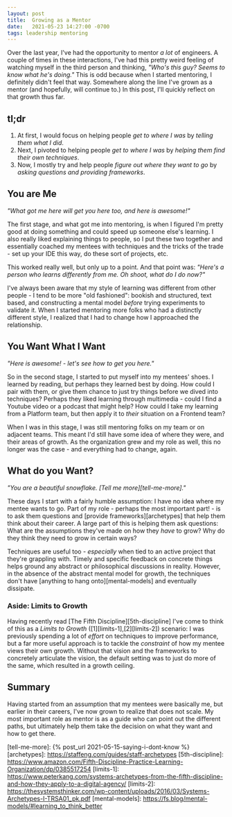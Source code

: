 ```yaml
---
layout: post
title:  Growing as a Mentor
date:   2021-05-23 14:27:00 -0700
tags: leadership mentoring
---
```

Over the last year, I've had the opportunity to mentor _a lot_ of engineers. A couple of times in these interactions, I've had this pretty weird feeling of watching myself in the third person and thinking, _"Who's this guy? Seems to know what he's doing."_ This is odd because when I started mentoring, I definitely didn't feel that way. Somewhere along the line I've grown as a mentor (and hopefully, will continue to.) In this post, I'll quickly reflect on that growth thus far.

## tl;dr
1. At first, I would focus on helping people *get to where I was* by *telling them what I did*.
2. Next, I pivoted to helping people *get to where I was* by *helping them find their own techniques*.
3. Now, I mostly try and help people *figure out where they want to go* by *asking questions and providing frameworks*.

## You are Me
_"What got me here will get you here too, and here is awesome!"_

The first stage, and what got me into mentoring, is when I figured I'm pretty good at doing something and could speed up someone else's learning. I also really liked explaining things to people, so I put these two together and essentially coached my mentees with techniques and the tricks of the trade - set up your IDE this way, do these sort of projects, etc.

This worked really well, but only up to a point. And that point was: _"Here's a person who learns differently from me. Oh shoot, what do I do now?"_

I've always been aware that my style of learning was different from other people - I tend to be more "old fashioned": bookish and structured, text based, and constructing a mental model _before_ trying experiments to validate it. When I started mentoring more folks who had a distinctly different style, I realized that I had to change how I approached the relationship.

## You Want What I Want
_"Here is awesome! - let's see how to get you here."_

So in the second stage, I started to put myself into my mentees' shoes. I learned by reading, but perhaps they learned best by doing. How could I pair with them, or give them chance to just try things before we dived into techniques? Perhaps they liked learning through multimedia - could I find a Youtube video or a podcast that might help? How could I take my learning from a Platform team, but then apply it to _their_ situation on a Frontend team?

When I was in this stage, I was still mentoring folks on my team or on adjacent teams. This meant I'd still have some idea of where they were, and their areas of growth. As the organization grew and my role as well, this no longer was the case - and everything had to change, again.

## What do you Want?
_"You are a beautiful snowflake. [Tell  me more][tell-me-more]."_

These days I start with a fairly humble assumption: I have no idea where my mentee wants to go. Part of my role - perhaps the most important part! - is to ask them questions and [provide frameworks][archetypes] that help them think about their career. A large part of this is helping them ask questions: What are the assumptions they've made on how they _have_ to grow? Why do they think they need to grow in certain ways?

Techniques are useful too - _especially_ when tied to an active project that they're grappling with. Timely and specific feedback on concrete things helps ground any abstract or philosophical discussions in reality. However, in the absence of the abstract mental model for growth, the techniques don't have [anything to hang onto][mental-models] and eventually dissipate. 

### Aside: Limits to Growth
Having recently read [The Fifth Discipline][5th-discipline] I've come to think of this as a _Limits to Growth_ ([1][limits-1],[2][limits-2]) scenario: I was previously spending a lot of _effort_ on techniques to improve performance, but a far more useful approach is to tackle the _constraint_ of how my mentee views their own growth. Without that vision and the frameworks to concretely articulate the vision, the default setting was to just do more of the same, which resulted in a growth ceiling.

## Summary
Having started from an assumption that my mentees were basically me, but earlier in their careers, I've now grown to realize that does not scale. My most important role as mentor is as a guide who can point out the different paths, but ultimately help them take the decision on what they want and how to get there.

<!-- References -->
[tell-me-more]: {% post_url 2021-05-15-saying-i-dont-know %}
[archetypes]: https://staffeng.com/guides/staff-archetypes
[5th-discipline]: https://www.amazon.com/Fifth-Discipline-Practice-Learning-Organization/dp/0385517254
[limits-1]: https://www.peterkang.com/systems-archetypes-from-the-fifth-discipline-and-how-they-apply-to-a-digital-agency/
[limits-2]: https://thesystemsthinker.com/wp-content/uploads/2016/03/Systems-Archetypes-I-TRSA01_pk.pdf
[mental-models]: https://fs.blog/mental-models/#learning_to_think_better
